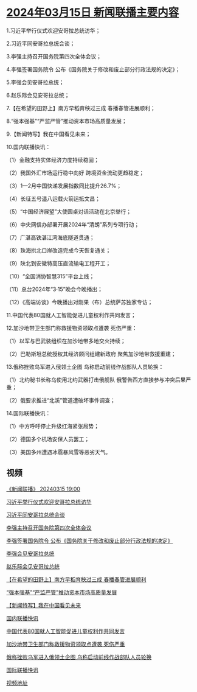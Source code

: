 # [2024年03月15日 新闻联播主要内容](https://tv.cctv.com/lm/xwlb/day/20240315.shtml)

1.习近平举行仪式欢迎安哥拉总统访华；

2.习近平同安哥拉总统会谈；

3.李强主持召开国务院第四次全体会议；

4.李强签署国务院令 公布《国务院关于修改和废止部分行政法规的决定》；

5.李强会见安哥拉总统；

6.赵乐际会见安哥拉总统；

7.【在希望的田野上】南方早稻育秧过三成 春播春管进展顺利；

8.“强本强基”“严监严管”推动资本市场高质量发展；

9.【新闻特写】我在中国看见未来；

10.国内联播快讯：

（1）金融支持实体经济力度持续稳固；

（2）我国外汇市场运行稳中向好 跨境资金流动更趋稳定；

（3）1—2月中国快递发展指数同比提升26.7%；

（4）长征五号遥八运载火箭运抵文昌；

（5）“中国经济展望”大使圆桌对话活动在北京举行；

（6）中央网信办部署开展2024年“清朗”系列专项行动；

（7）广湛高铁湛江湾海底隧道贯通；

（8）珠海拱北口岸改造完成今天恢复通关；

（9）陕北到安徽特高压直流输电工程开工；

（10）“全国消协智慧315”平台上线；

（11）总台2024年“3·15”晚会今晚播出；

（12）《高端访谈》今晚播出对刚果（布）总统萨苏独家专访；

11.中国代表80国就人工智能促进儿童权利作共同发言；

12.加沙地带卫生部门称救援物资领取点遭袭 死伤严重：

（1）以军与巴武装组织在加沙地带多地交火持续；

（2）巴勒斯坦总统授权其经济顾问组建新政府 聚焦加沙地带救援重建；

13.俄称挫败乌军进入俄领土企图 乌称启动前线作战部队人员轮换：

（1）北约秘书长称乌使用北约武器打击俄舰队 俄警告西方直接参与冲突后果严重；

（2）俄要求推进“北溪”管道遭破坏事件调查；

14.国际联播快讯：

（1）中方呼吁停止升级红海紧张局势；

（2）德国多个机场安保人员罢工；

（3）美国多州遭遇冰雹暴风雪等恶劣天气。

## 视频

[《新闻联播》 20240315 19:00](https://tv.cctv.com/2024/03/15/VIDEF9rTNtiUuGaSGY9gAJDv240315.shtml)

[习近平举行仪式欢迎安哥拉总统访华](https://tv.cctv.com/2024/03/15/VIDEbAY3hfcvcafVI5osrvnE240315.shtml)

[习近平同安哥拉总统会谈](https://tv.cctv.com/2024/03/15/VIDEo7zD5SxcqEJQfyP3iNaX240315.shtml)

[李强主持召开国务院第四次全体会议](https://tv.cctv.com/2024/03/15/VIDEGRSXzjIc0a2tFQx99ftQ240315.shtml)

[李强签署国务院令 公布《国务院关于修改和废止部分行政法规的决定》](https://tv.cctv.com/2024/03/15/VIDEcz0tgOn4z63HOFpTA5SV240315.shtml)

[李强会见安哥拉总统](https://tv.cctv.com/2024/03/15/VIDEOyM96IR4L6LOvxeloaAZ240315.shtml)

[赵乐际会见安哥拉总统](https://tv.cctv.com/2024/03/15/VIDEOpotW4hLEMeOHcY2Gp2t240315.shtml)

[【在希望的田野上】南方早稻育秧过三成 春播春管进展顺利](https://tv.cctv.com/2024/03/15/VIDEEBD9Q6hcHK7FY4TsVSme240315.shtml)

[“强本强基”“严监严管”推动资本市场高质量发展](https://tv.cctv.com/2024/03/15/VIDE11kSoptUpTTUqDoBkYKM240315.shtml)

[【新闻特写】我在中国看见未来](https://tv.cctv.com/2024/03/15/VIDE9tHQnTKfDYO0Lotwx3q7240315.shtml)

[国内联播快讯](https://tv.cctv.com/2024/03/15/VIDEJhwoQ6vtcajU3M1GCbqj240315.shtml)

[中国代表80国就人工智能促进儿童权利作共同发言](https://tv.cctv.com/2024/03/15/VIDE58YaAeiNl0Ga0TyOwYL7240315.shtml)

[加沙地带卫生部门称救援物资领取点遭袭 死伤严重](https://tv.cctv.com/2024/03/15/VIDEerezy5DFcCF0zXo4VmzI240315.shtml)

[俄称挫败乌军进入俄领土企图 乌称启动前线作战部队人员轮换](https://tv.cctv.com/2024/03/15/VIDELV3vRwlrQFZPr0aLuiPQ240315.shtml)

[国际联播快讯](https://tv.cctv.com/2024/03/15/VIDEMLqEpkJsvKAe06HhHov6240315.shtml)

[视频地址](https://tv.cctv.com/lm/xwlb/day/20240315.shtml) 


